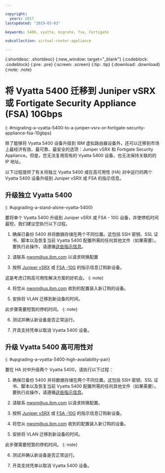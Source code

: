 ```yaml
---

copyright:
  years: 2017
lastupdated: "2019-03-03"

keywords: 5400, vyatta, migrate, fsa, Fortigate

subcollection: virtual-router-appliance

---
```


{:shortdesc: .shortdesc}
{:new_window: target="_blank"}
{:codeblock: .codeblock}
{:pre: .pre}
{:screen: .screen}
{:tip: .tip}
{:download: .download}
{:note: .note}

# 将 Vyatta 5400 迁移到 Juniper vSRX 或 Fortigate Security Appliance (FSA) 10Gbps
{: #migrating-a-vyatta-5400-to-a-juniper-vsrx-or-fortigate-security-appliance-fsa-10gbps}

除了能够将 Vyatta 5400 设备升级到 IBM 虚拟路由器设备外，还可以迁移到市场上最经济有效、最可靠、最安全的选项：Juniper vSRX 和 Fortigate Security Appliance。但是，您无法复用现有的 Vyatta 5400 设备，也无法保持关联的的 IP 地址。

以下过程提供了有关将独立 Vyatta 5400 或在高可用性 (HA) 对中运行的两个 Vyatta 5400 设备升级到 Juniper vSRX 或 FSA 的指示信息。

## 升级独立 Vyatta 5400
{: #upgrading-a-stand-alone-vyatta-5400}

要将单个 Vyatta 5400 升级到 Juniper vSRX 或 FSA - 10G 设备，并使停机时间最短，我们建议您执行以下过程。

1. 确保已备份 5400 并将数据存储在两个不同位置。这包括 SSH 密钥、SSL 证书、脚本以及恢复当前 Vyatta 5400 配置所需的任何其他文件（如果需要）。要执行此操作，请遵循[这些指示信息](/docs/infrastructure/virtual-router-appliance?topic=virtual-router-appliance-backing-up-a-configuration)。

2. 请联系 nwom@us.ibm.com 以请求转换配置

3. 按照 [Juniper vSRX](/docs/infrastructure/vsrx?topic=vsrx-getting-started-with-ibm-cloud-juniper-vsrx-gateway#steps-for-ordering) 或 [FSA -10G](/docs/infrastructure/fortigate-10g?topic=fortigate-10g-getting-started-with-fortigate-security-appliance-10gbps#ordering-the-fsa-10gbps) 的指示信息订购新设备。 

  这是考虑订购高可用性解决方案的好机会。
  {: note}

4. 将您从 nwom@us.ibm.com 收到的配置装入新订购的设备。

5. 安排将 VLAN 迁移到新设备的时间。

  此步骤需要短暂的停机时间。
  {: note}

6. 测试并确认新设备是否正常运行。

7. 开具支持凭单以取消 Vyatta 5400 设备。

## 升级 Vyatta 5400 高可用性对
{: #upgrading-a-vyatta-5400-high-availability-pair}

要在 HA 对中升级两个 Vyatta 5400，请执行以下过程：

1. 确保已备份 5400 并将数据存储在两个不同位置。这包括 SSH 密钥、SSL 证书、脚本以及恢复当前 Vyatta 5400 配置所需的任何其他文件（如果需要）。要执行此操作，请遵循[这些指示信息](/docs/infrastructure/virtual-router-appliance?topic=virtual-router-appliance-backing-up-a-configuration)。

2. 请联系 nwom@us.ibm.com 以请求转换配置。

3. 按照 [Juniper vSRX](/docs/infrastructure/vsrx?topic=vsrx-getting-started-with-ibm-cloud-juniper-vsrx-gateway#steps-for-ordering) 或 [FSA -10G](/docs/infrastructure/fortigate-10g?topic=fortigate-10g-getting-started-with-fortigate-security-appliance-10gbps#ordering-the-fsa-10gbps) 的指示信息订购新设备。 

4. 将您从 nwom@us.ibm.com 收到的配置装入新订购的设备。

5. 安排将 VLAN 迁移到新设备的时间。

  此步骤需要短暂的停机时间。
  {: note}

6. 测试并确认新设备是否正常运行。

7. 开具支持凭单以取消 Vyatta 5400 设备。
